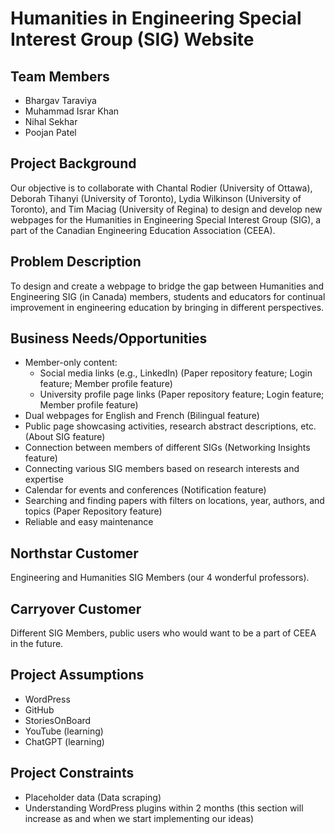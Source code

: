 # Humanities in Engineering Special Interest Group (SIG) Website

## Team Members

- Bhargav Taraviya
- Muhammad Israr Khan
- Nihal Sekhar
- Poojan Patel

## Project Background

Our objective is to collaborate with Chantal Rodier (University of Ottawa), Deborah Tihanyi (University of Toronto), Lydia Wilkinson (University of Toronto), and Tim Maciag (University of Regina) to design and develop new webpages for the Humanities in Engineering Special Interest Group (SIG), a part of the Canadian Engineering Education Association (CEEA).

## Problem Description

To design and create a webpage to bridge the gap between Humanities and Engineering SIG (in Canada) members, students and educators for continual improvement in engineering education by bringing in different perspectives. 

## Business Needs/Opportunities

- Member-only content:
  - Social media links (e.g., LinkedIn) (Paper repository feature; Login feature; Member profile feature)
  - University profile page links (Paper repository feature; Login feature; Member profile feature)
- Dual webpages for English and French (Bilingual feature)
- Public page showcasing activities, research abstract descriptions, etc. (About SIG feature)
- Connection between members of different SIGs (Networking Insights feature)
- Connecting various SIG members based on research interests and expertise
- Calendar for events and conferences (Notification feature)
- Searching and finding papers with filters on locations, year, authors, and topics (Paper Repository feature)
- Reliable and easy maintenance

## Northstar Customer

Engineering and Humanities SIG Members (our 4 wonderful professors).

## Carryover Customer

Different SIG Members, public users who would want to be a part of CEEA in the future.

## Project Assumptions

- WordPress
- GitHub
- StoriesOnBoard [](https://ppr270.storiesonboard.com/storymap/guidemap)
- YouTube (learning)
- ChatGPT (learning)

## Project Constraints

- Placeholder data (Data scraping)
- Understanding WordPress plugins within 2 months (this section will increase as and when we start implementing our ideas)
